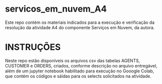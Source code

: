 # servicos_em_nuvem_A4
Este repo contém os materiais indicados para a execução e verificação da resolução da atividade A4 do componente Serviços em Nuvem, da autora.

# INSTRUÇÕES
Neste repo estão disponíveis os arquivos csv das tabelas AGENTS, CUSTOMER e ORDERS, criados, conforme descrição no arquivo entregável, além de um jupyter notebook habilitado para execução no Gooogle Colab, que contém os códigos e sáidas para os selects solicitados na atividade.

